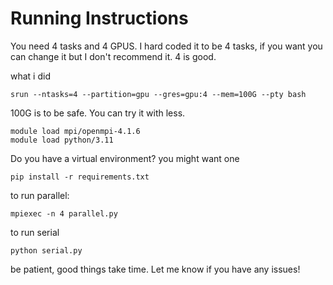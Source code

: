 # Running Instructions

You need 4 tasks and 4 GPUS. I hard coded it to be 4 tasks, if you want 
you can change it but I don't recommend it. 4 is good.

what i did
```
srun --ntasks=4 --partition=gpu --gres=gpu:4 --mem=100G --pty bash
```

100G is to be safe. You can try it with less.

```
module load mpi/openmpi-4.1.6
module load python/3.11
```

Do you have a virtual environment? you might want one

```
pip install -r requirements.txt
```

to run parallel:

```
mpiexec -n 4 parallel.py
```

to run serial

```
python serial.py
```

be patient, good things take time. Let me know if you have any issues!

